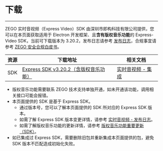 # 下载

- - -

ZEGO 实时音视频（Express Video）SDK 由深圳市即构科技有限公司提供，您可以在本页面获取适用于 Electron 开发框架、且**含有版权音乐功能**的 Express-Video SDK，当前可下载版本为 3.20.2，发布日志请参考 [发布日志](/online-ktv-electron/introduction/release-notes)，合规事宜请参考 [ZEGO 安全合规白皮书](https://doc-zh.zego.im/policies-and-agreements/zego-security-and-compliance-white-paper)。

| 资源 | 下载地址 | 相关文档|
| ---- | ----| ------ |
| SDK | [Express SDK v3.20.2（含版权音乐功能）](https://www.npmjs.com/package/zego-express-engine-electron) | [实时音视频 - 集成](/real-time-video-electron-js/quick-start/integrating-sdk) |

<Note title="说明">

- 版权音乐功能需要联系 ZEGO 技术支持单独开通，如未开通该功能，调用相关接口可能会报错。
- 本页面提供的 SDK 是基于 Express SDK。
    - 通过版本号，您可以了解本页面提供的 SDK 所对应的 Express SDK 版本。
    - 如需了解 Express SDK 版本变更详情，请参考 [实时音视频 - 发布日志](/real-time-video-electron-js/client-sdk/release-notes)。
    - 如需了解版权音乐功能的更新详情，请参考 [版权音乐功能重要更新（SDK）](/online-ktv-electron/introduction/release-notes)。
- 如已集成过 Express SDK，需要删除旧包并重新集成本页面提供的包，避免 SDK 版本不匹配造成初始化失败。
  
</Note>

